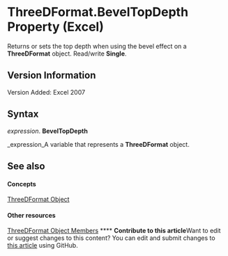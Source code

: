 
# ThreeDFormat.BevelTopDepth Property (Excel)

Returns or sets the top depth when using the bevel effect on a  **ThreeDFormat** object. Read/write **Single**.


## Version Information

Version Added: Excel 2007 


## Syntax

 _expression_. **BevelTopDepth**

 _expression_A variable that represents a  **ThreeDFormat** object.


## See also


#### Concepts


 [ThreeDFormat Object](9cb41236-6aba-4d6c-a54c-5e177657c8d1.md)
#### Other resources


 [ThreeDFormat Object Members](1693142f-53c2-1185-6162-9a99b3ae25d6.md)
****   **Contribute to this article**Want to edit or suggest changes to this content? You can edit and submit changes to  [this article](https://github.com/jhershey00/VBA_Excel_Test/OpenXMLCon/articles/41fb90c9-3109-8029-66a6-2ac3fabbbdff.md) using GitHub.


